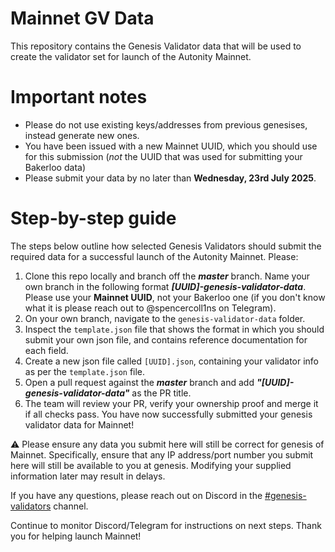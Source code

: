 # Mainnet GV Data
This repository contains the Genesis Validator data that will be used to create the validator set for launch of the Autonity Mainnet.

# Important notes

- Please do not use existing keys/addresses from previous genesises, instead generate new ones.
- You have been issued with a new Mainnet UUID, which you should use for this submission (*not* the UUID that was used for submitting your Bakerloo data)
- Please submit your data by no later than **Wednesday, 23rd July 2025**.

# Step-by-step guide
The steps below outline how selected Genesis Validators should submit the required data for a successful launch of the Autonity Mainnet. Please:

1. Clone this repo locally and branch off the ***master*** branch. Name your own branch in the following format ***[UUID]-genesis-validator-data***. Please use your **Mainnet UUID**, not your Bakerloo one (if you don't know what it is please reach out to @spencercoll1ns on Telegram).
2. On your own branch, navigate to the `genesis-validator-data` folder.
3. Inspect the `template.json` file that shows the format in which you should submit your own json file, and contains reference documentation for each field.
4. Create a new json file called `[UUID].json`, containing your validator info as per the `template.json` file.
5. Open a pull request against the ***master*** branch and add ***"[UUID]-genesis-validator-data"*** as the PR title.
6. The team will review your PR, verify your ownership proof and merge it if all checks pass. You have now successfully submitted your genesis validator data for Mainnet!

⚠️ Please ensure any data you submit here will still be correct for genesis of Mainnet. Specifically, ensure that any IP address/port number you submit here will still be available to you at genesis. Modifying your supplied information later may result in delays.

If you have any questions, please reach out on Discord in the [#genesis-validators](https://discord.com/channels/753937111781998605/1293533625815535646) channel. 

Continue to monitor Discord/Telegram for instructions on next steps. Thank you for helping launch Mainnet!

